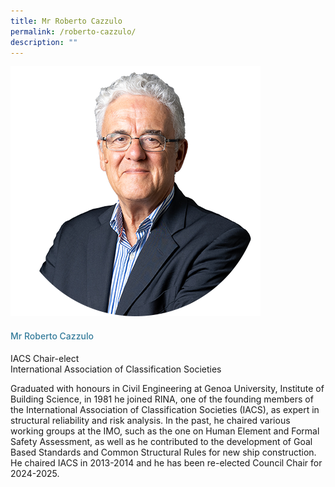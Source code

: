 ```yaml
---
title: Mr Roberto Cazzulo
permalink: /roberto-cazzulo/
description: ""
---
```

<div class="row">
<div class="col is-3">
<img src="/images/Speakers_23/Session1p2/cazzulo.png">
</div>
<div class="col is-9 speaker-details">
<h4>Mr Roberto Cazzulo </h4>
<p>IACS Chair-elect<br>International Association of Classification Societies <br>
</p>
<p>Graduated with honours in Civil Engineering at Genoa University, Institute of Building Science, in 1981 he joined RINA, one of the founding members of the International Association of Classification Societies (IACS), as expert in structural reliability and risk analysis. In the past, he chaired various working groups at the IMO, such as the one on Human Element and Formal Safety Assessment, as well as he contributed to the development of Goal Based Standards and Common Structural Rules for new ship construction. He chaired IACS in 2013-2014 and he has been re-elected Council Chair for 2024-2025.</p>
</div>
</div>






<style type="text/css"> 
    .is-left{
      text-align: left;
    }
    h4{
      font-weight: 500; 
      color: #337B9A !important;
    }
     .speaker-details p { text-align: justified; }
  </style>